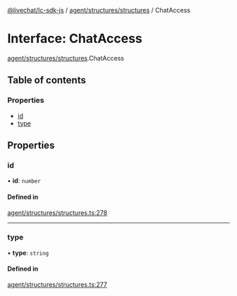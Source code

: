 [@livechat/lc-sdk-js](../README.md) / [agent/structures/structures](../modules/agent_structures_structures.md) / ChatAccess

# Interface: ChatAccess

[agent/structures/structures](../modules/agent_structures_structures.md).ChatAccess

## Table of contents

### Properties

- [id](agent_structures_structures.ChatAccess.md#id)
- [type](agent_structures_structures.ChatAccess.md#type)

## Properties

### id

• **id**: `number`

#### Defined in

[agent/structures/structures.ts:278](https://github.com/livechat/lc-sdk-js/blob/5f5afdd/src/agent/structures/structures.ts#L278)

___

### type

• **type**: `string`

#### Defined in

[agent/structures/structures.ts:277](https://github.com/livechat/lc-sdk-js/blob/5f5afdd/src/agent/structures/structures.ts#L277)
